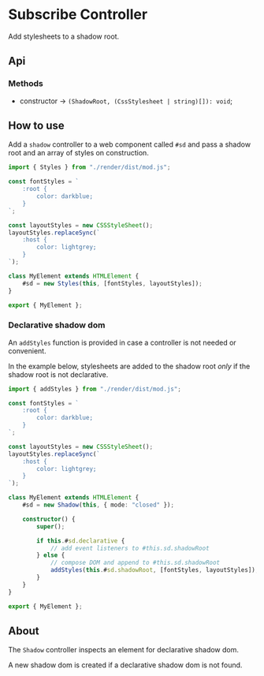 # Subscribe Controller

Add stylesheets to a shadow root.

## Api

### Methods

- constructor -> `(ShadowRoot, (CssStylesheet | string)[]): void`;

## How to use

Add a `shadow` controller to a web component called `#sd` and pass a shadow root and an array of styles on construction.

```ts
import { Styles } from "./render/dist/mod.js";

const fontStyles = `
    :root {
        color: darkblue;
    }
`;

const layoutStyles = new CSSStyleSheet();
layoutStyles.replaceSync(`
    :host {
        color: lightgrey;
    }
`);

class MyElement extends HTMLElement {
    #sd = new Styles(this, [fontStyles, layoutStyles]);
}

export { MyElement };
```

### Declarative shadow dom

An `addStyles` function is provided in case a controller is not needed or convenient.

In the example below, stylesheets are added to the shadow root _only_ if the shadow root is not declarative.

```ts
import { addStyles } from "./render/dist/mod.js";

const fontStyles = `
    :root {
        color: darkblue;
    }
`;

const layoutStyles = new CSSStyleSheet();
layoutStyles.replaceSync(`
    :host {
        color: lightgrey;
    }
`);

class MyElement extends HTMLElement {
    #sd = new Shadow(this, { mode: "closed" });

    constructor() {
        super();

        if this.#sd.declarative {
            // add event listeners to #this.sd.shadowRoot
        } else {
            // compose DOM and append to #this.sd.shadowRoot
            addStyles(this.#sd.shadowRoot, [fontStyles, layoutStyles]);
        }
    }
}

export { MyElement };
```

## About

The `Shadow` controller inspects an element for declarative shadow dom.

A new shadow dom is created if a declarative shadow dom is not found.

